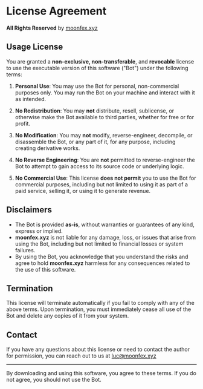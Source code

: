 # License Agreement

**All Rights Reserved** by [moonfex.xyz](https://moonflex.xyz/)

## Usage License
You are granted a **non-exclusive, non-transferable**, and **revocable** license to use the executable version of this software ("Bot") under the following terms:

1. **Personal Use**: You may use the Bot for personal, non-commercial purposes only. You may run the Bot on your machine and interact with it as intended.

2. **No Redistribution**: You may **not** distribute, resell, sublicense, or otherwise make the Bot available to third parties, whether for free or for profit.

3. **No Modification**: You may **not** modify, reverse-engineer, decompile, or disassemble the Bot, or any part of it, for any purpose, including creating derivative works.

4. **No Reverse Engineering**: You are **not** permitted to reverse-engineer the Bot to attempt to gain access to its source code or underlying logic.

5. **No Commercial Use**: This license **does not permit** you to use the Bot for commercial purposes, including but not limited to using it as part of a paid service, selling it, or using it to generate revenue.

## Disclaimers
- The Bot is provided **as-is**, without warranties or guarantees of any kind, express or implied. 
- **moonfex.xyz** is not liable for any damage, loss, or issues that arise from using the Bot, including but not limited to financial losses or system failures.
- By using the Bot, you acknowledge that you understand the risks and agree to hold **moonfex.xyz** harmless for any consequences related to the use of this software.

## Termination
This license will terminate automatically if you fail to comply with any of the above terms. Upon termination, you must immediately cease all use of the Bot and delete any copies of it from your system.

## Contact
If you have any questions about this license or need to contact the author for permission, you can reach out to us at luc@moonfex.xyz

---

By downloading and using this software, you agree to these terms. If you do not agree, you should not use the Bot.
